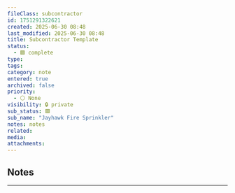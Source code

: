 ```yaml
---
fileClass: subcontractor
id: 1751291322621
created: 2025-06-30 08:48
last_modified: 2025-06-30 08:48
title: Subcontractor Template
status:
  - 🟩 complete
type: 
tags: 
category: note
entered: true
archived: false
priority:
  - ⚪ None
visibility: 🔒 private
sub_status: 🟩
sub_name: "Jayhawk Fire Sprinkler"
notes: notes
related: 
media: 
attachments:
---
```


## Notes
---


